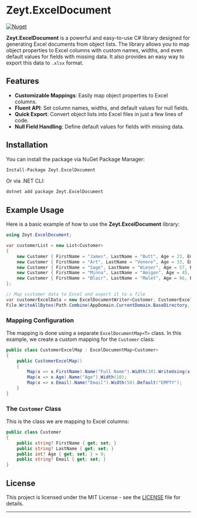 # Zeyt.ExcelDocument

[![Nuget](https://img.shields.io/nuget/v/Zeyt.ExcelDocument?logo=nuget)](https://www.nuget.org/packages/Zeyt.ExcelDocument)

**Zeyt.ExcelDocument** is a powerful and easy-to-use C# library designed for generating Excel documents from object lists. The library allows you to map object properties to Excel columns with custom names, widths, and even default values for fields with missing data. It also provides an easy way to export this data to `.xlsx` format.

## Features

- **Customizable Mappings**: Easily map object properties to Excel columns.
- **Fluent API**: Set column names, widths, and default values for null fields.
- **Quick Export**: Convert object lists into Excel files in just a few lines of code.
- **Null Field Handling**: Define default values for fields with missing data.

## Installation

You can install the package via NuGet Package Manager:

```bash
Install-Package Zeyt.ExcelDocument
```

Or via .NET CLI:

```bash
dotnet add package Zeyt.ExcelDocument
```

## Example Usage

Here is a basic example of how to use the **Zeyt.ExcelDocument** library:

```csharp
using Zeyt.ExcelDocument;

var customerList = new List<Customer>
{
    new Customer { FirstName = "James", LastName = "Butt", Age = 23, Email = "james@james.com" },
    new Customer { FirstName = "Art", LastName = "Venere", Age = 33, Email = "art@venere.com" },
    new Customer { FirstName = "Sage", LastName = "Wieser", Age = 57, Email = null },
    new Customer { FirstName = "Minna", LastName = "Amigon", Age = 45, Email = "minna@amigon.com" },
    new Customer { FirstName = "Blair", LastName = "Malet", Age = 66, Email = null },
};

// Map customer data to Excel and export it to a file
var customerExcelData = new ExcelDocumentWriter<Customer, CustomerExcelMap>("Customer Information").Write(customerList);
File.WriteAllBytes(Path.Combine(AppDomain.CurrentDomain.BaseDirectory, "Customer.xlsx"), customerExcelData);
```

### Mapping Configuration

The mapping is done using a separate `ExcelDocumentMap<T>` class. In this example, we create a custom mapping for the `Customer` class:

```csharp
public class CustomerExcelMap : ExcelDocumentMap<Customer>
{
    public CustomerExcelMap()
    {
        Map(x => x.FirstName).Name("Full Name").Width(30).WriteUsing(x => $"{x.FirstName} {x.LastName}");
        Map(x => x.Age).Name("Age").Width(10);
        Map(x => x.Email).Name("Email").Width(50).Default("EMPTY");
    }
}
```

### The `Customer` Class

This is the class we are mapping to Excel columns:

```csharp
public class Customer
{
    public string? FirstName { get; set; }
    public string? LastName { get; set; }
    public int? Age { get; set; } = 0;
    public string? Email { get; set; }
}
```

## License

This project is licensed under the MIT License - see the [LICENSE](LICENSE) file for details.

---
